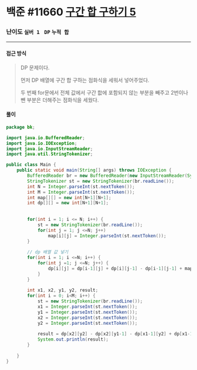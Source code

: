 # 백준 #11660 [구간 합 구하기 5](https://www.acmicpc.net/problem/11660)

### 난이도 `실버 1 `  `DP` `누적 합`

---

#### 접근 방식

> DP 문제이다.
>
> 먼저 DP 배열에 구간 합 구하는 점화식을 세워서 넣어주었다.
>
> 두 번째 for문에서 전체 값에서 구간 핪에 포함되지 않는 부분을 빼주고 2번이나 뺀 부분은 더해주는 점화식을 세웠다.

#### 풀이

```java
package bk;

import java.io.BufferedReader;
import java.io.IOException;
import java.io.InputStreamReader;
import java.util.StringTokenizer;

public class Main {
	public static void main(String[] args) throws IOException {
		BufferedReader br = new BufferedReader(new InputStreamReader(System.in));
		StringTokenizer st = new StringTokenizer(br.readLine());
		int N = Integer.parseInt(st.nextToken());
		int M = Integer.parseInt(st.nextToken());
		int map[][] = new int[N+1][N+1];
		int dp[][] = new int[N+1][N+1];
		
		
		for(int i = 1; i <= N; i++) {
			st = new StringTokenizer(br.readLine());
			for(int j = 1; j <=N; j++)
				map[i][j] = Integer.parseInt(st.nextToken());
		}
		
		// dp 배열 값 넣기
		for(int i = 1; i <=N; i++) {
			for(int j =1; j <=N; j++) {
				dp[i][j] = dp[i-1][j] + dp[i][j-1] - dp[i-1][j-1] + map[i][j]; // 구간 합 구하는 과정에서 중복되는 부분만 제외시켜준다.
			}
		}
		
		int x1, x2, y1, y2, result;
		for(int i = 0; i<M; i++) {
			st = new StringTokenizer(br.readLine());
			x1 = Integer.parseInt(st.nextToken());
			y1 = Integer.parseInt(st.nextToken());
			x2 = Integer.parseInt(st.nextToken());
			y2 = Integer.parseInt(st.nextToken());
			
			result = dp[x2][y2] - dp[x2][y1-1] - dp[x1-1][y2] + dp[x1-1][y1-1];
			System.out.println(result);
		}
		
	}
}
```

